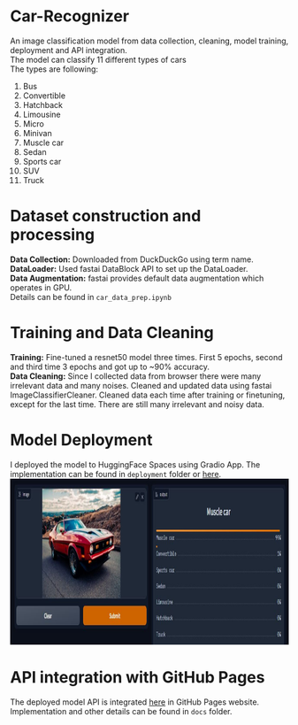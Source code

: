# Car-Recognizer
An image classification model from data collection, cleaning, model training, deployment and API integration. <br/>
The model can classify 11 different types of cars <br/>
The types are following: <br/>
1. Bus
2. Convertible
3. Hatchback 
4. Limousine 
5. Micro 
6. Minivan 
7. Muscle car 
8. Sedan
9. Sports car
10. SUV 
11. Truck

# Dataset construction and processing
**Data Collection:** Downloaded from DuckDuckGo  using term name. <br/>
**DataLoader:** Used fastai DataBlock API to set up the DataLoader. <br/>
**Data Augmentation:** fastai provides default data augmentation which operates in GPU. <br/>
Details can be found in `car_data_prep.ipynb` 

# Training and Data Cleaning
**Training:** Fine-tuned a resnet50 model three times. First 5 epochs, second and third time 3 epochs and got up to ~90% accuracy. <br/>
**Data Cleaning:** Since I collected data from browser there were many irrelevant data and many noises. Cleaned and updated data using fastai ImageClassifierCleaner. Cleaned data each time after training or finetuning, except for the last time. There are still many irrelevant and noisy data. <br/>

# Model Deployment
I deployed the model to HuggingFace Spaces using Gradio App. The implementation can be found in `deployment` folder or [here]( https://huggingface.co/spaces/sheikhDeep/car-recognizer). <br/>
<img src='deployment/gradio_app.png' width='600' height='300'>

# API integration with GitHub Pages
The deployed model API is integrated [here](sheikhdeep.github.io/Car-Recognizer/) in GitHub Pages website. Implementation and other details can be found in `docs` folder.
